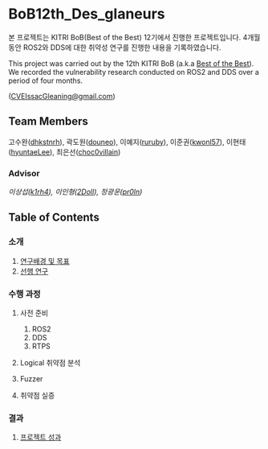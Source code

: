 # BoB12th_Des_glaneurs

본 프로젝트는 KITRI BoB(Best of the Best) 12기에서 진행한 프로젝트입니다.
4개월 동안 ROS2와 DDS에 대한 취약성 연구를 진행한 내용을 기록하였습니다.

This project was carried out by the 12th KITRI BoB (a.k.a [Best of the Best](https://www.kitribob.kr/)).
We recorded the vulnerability research conducted on ROS2 and DDS over a period of four months.

([CVEIssacGleaning@gmail.com](mailto:CVEIssacGleaning@gmail.com))


## Team Members

고수완([dhkstnrh](https://github.com/dhkstnrh)), 곽도원([douneo](https://github.com/douneo)), 이예지([ruruby](https://github.com/ruruby)), 이준권([kwonl57](https://github.com/kwonl57)), 이현태([hyuntaeLee](https://github.com/hyuntaeLee)), 최은선([choc0villain](https://github.com/choc0villain))


### Advisor
*이상섭([k1rh4](https://github.com/k1rh4)), 이인형([2Doll](https://github.com/2Doll)), 정광운([pr0ln](https://github.com/pr0ln))*


## Table of Contents

### 소개
1. [연구배경 및 목표](https:/)
2. [선행 연구](https://)


### 수행 과정
1. 사전 준비
   1. ROS2
   2. DDS
   3. RTPS
2. Logical 취약점 분석

3. Fuzzer

4. 취약점 실증

### 결과
1. [프로젝트 성과](https://)
